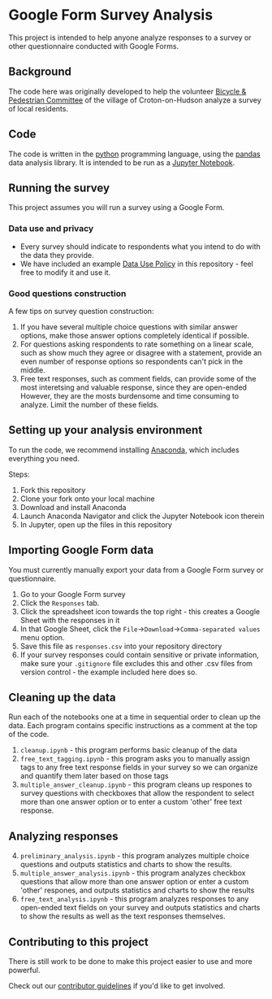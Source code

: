 # Google Form Survey Analysis
This project is intended to help anyone analyze responses to a survey or other questionnaire conducted with Google Forms.

## Background
The code here was originally developed to help the volunteer [Bicycle & Pedestrian Committee](https://github.com/croton-on-hudson/bicycle-pedestrian-committee) of the village of Croton-on-Hudson analyze a survey of local residents.

## Code
The code is written in the [python](https://www.python.org/) programming language, using the [pandas](https://pandas.pydata.org/) data analysis library.  It is intended to be run as a [Jupyter Notebook](https://jupyter.org/).

## Running the survey
This project assumes you will run a survey using a Google Form.

### Data use and privacy
- Every survey should indicate to respondents what you intend to do with the data they provide.
- We have included an example [Data Use Policy](Data-use-policy.md) in this repository - feel free to modify it and use it.

### Good questions construction
A few tips on survey question construction:
1. If you have several multiple choice questions with similar answer options, make those answer options completely identical if possible.
2. For questions asking respondents to rate something on a linear scale, such as show much they agree or disagree with a statement, provide an even number of response options so respondents can't pick in the middle.
3. Free text responses, such as comment fields, can provide some of the most interetsing and valuable response, since they are open-ended  However, they are the mosts burdensome and time consuming to analyze.  Limit the number of these fields.

## Setting up your analysis environment
To run the code, we recommend installing [Anaconda](https://www.anaconda.com/distribution/), which includes everything you need.

Steps:
1. Fork this repository
2. Clone your fork onto your local machine
3. Download and install Anaconda  
4. Launch Anaconda Navigator and click the Jupyter Notebook icon therein
5. In Jupyter, open up the files in this repository

## Importing Google Form data
You must currently manually export your data from a Google Form survey or questionnaire.

1. Go to your Google Form survey
2. Click the `Responses` tab.
3. Click the spreadsheet icon towards the top right - this creates a Google Sheet with the responses in it
4. In that Google Sheet, click the `File`->`Download`->`Comma-separated values` menu option.
5. Save this file as `responses.csv` into your repository directory
6. If your survey responses could contain sensitive or private information, make sure your `.gitignore` file excludes this and other .csv files from version control - the example included here does so.

## Cleaning up the data
Run each of the notebooks one at a time in sequential order to clean up the data.  Each program contains specific instructions as a comment at the top of the code.
1. `cleanup.ipynb` - this program performs basic cleanup of the data
2. `free_text_tagging.ipynb` - this program asks you to manually assign tags to any free text response fields in your survey so we can organize and quantify them later based on those tags
3. `multiple_answer_cleanup.ipynb` - this program cleans up respones to survey questions with checkboxes that allow the respondent to select more than one answer option or to enter a custom 'other' free text response.

## Analyzing responses
4. `preliminary_analysis.ipynb` - this program analyzes multiple choice questions and outputs statistics and charts to show the results.
5. `multiple_answer_analysis.ipynb` - this program analyzes checkbox questions that allow more than one answer option or enter a custom 'other' respones, and outputs statistics and charts to show the results
6. `free_text_analysis.ipynb` - this program analyzes responses to any open-ended text fields on your survey and outputs statistics and charts to show the results as well as the text responses themselves.

## Contributing to this project
There is still work to be done to make this project easier to use and more powerful.

Check out our [contributor guidelines](CONTRIBUTING.md) if you'd like to get involved.

